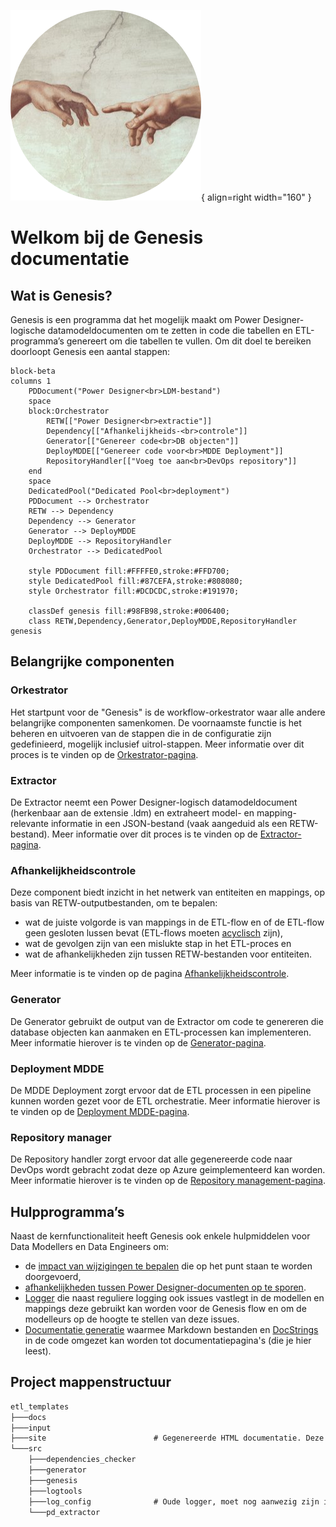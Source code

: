 ![Genesis](images/logo.png){ align=right width="160" }

# Welkom bij de Genesis documentatie

## Wat is Genesis?

Genesis is een programma dat het mogelijk maakt om Power Designer-logische datamodeldocumenten om te zetten in code die tabellen en ETL-programma’s genereert om die tabellen te vullen. Om dit doel te bereiken doorloopt Genesis een aantal stappen:

```mermaid
block-beta
columns 1
    PDDocument("Power Designer<br>LDM-bestand")
    space
    block:Orchestrator
        RETW[["Power Designer<br>extractie"]]
        Dependency[["Afhankelijkheids-<br>controle"]]
        Generator[["Genereer code<br>DB objecten"]]
        DeployMDDE[["Genereer code voor<br>MDDE Deployment"]]
        RepositoryHandler[["Voeg toe aan<br>DevOps repository"]]
    end
    space
    DedicatedPool("Dedicated Pool<br>deployment")
    PDDocument --> Orchestrator
    RETW --> Dependency
    Dependency --> Generator
    Generator --> DeployMDDE
    DeployMDDE --> RepositoryHandler
    Orchestrator --> DedicatedPool

    style PDDocument fill:#FFFFE0,stroke:#FFD700;
    style DedicatedPool fill:#87CEFA,stroke:#808080;
    style Orchestrator fill:#DCDCDC,stroke:#191970;

    classDef genesis fill:#98FB98,stroke:#006400;
    class RETW,Dependency,Generator,DeployMDDE,RepositoryHandler genesis
```

## Belangrijke componenten

### Orkestrator

Het startpunt voor de "Genesis" is de workflow-orkestrator waar alle andere belangrijke componenten samenkomen. De voornaamste functie is het beheren en uitvoeren van de stappen die in de configuratie zijn gedefinieerd, mogelijk inclusief uitrol-stappen. Meer informatie over dit proces is te vinden op de [Orkestrator-pagina](Orkestrator.md).

### Extractor

De Extractor neemt een Power Designer-logisch datamodeldocument (herkenbaar aan de extensie .ldm) en extraheert model- en mapping-relevante informatie in een JSON-bestand (vaak aangeduid als een RETW-bestand). Meer informatie over dit proces is te vinden op de [Extractor-pagina](Extractor.md).

### Afhankelijkheidscontrole

Deze component biedt inzicht in het netwerk van entiteiten en mappings, op basis van RETW-outputbestanden, om te bepalen:

* wat de juiste volgorde is van mappings in de ETL-flow en of de ETL-flow geen gesloten lussen bevat (ETL-flows moeten [acyclisch](https://nl.wikipedia.org/wiki/Gerichte_acyclische_graaf) zijn),
* wat de gevolgen zijn van een mislukte stap in het ETL-proces en
* wat de afhankelijkheden zijn tussen RETW-bestanden voor entiteiten.

Meer informatie is te vinden op de pagina [Afhankelijkheidscontrole](Dependency_checker.md).

### Generator

De Generator gebruikt de output van de Extractor om code te genereren die database objecten kan aanmaken en ETL-processen kan implementeren. Meer informatie hierover is te vinden op de [Generator-pagina](Generator.md).

### Deployment MDDE

De MDDE Deployment zorgt ervoor dat de ETL processen in een pipeline kunnen worden gezet voor de ETL orchestratie. Meer informatie hierover is te vinden op de [Deployment MDDE-pagina](Deploy_MDDE.md).

### Repository manager

De Repository handler zorgt ervoor dat alle gegenereerde code naar DevOps wordt gebracht zodat deze op Azure geimplementeerd kan worden. Meer informatie hierover is te vinden op de [Repository management-pagina](Repository_Manager.md).

## Hulpprogramma’s

Naast de kernfunctionaliteit heeft Genesis ook enkele hulpmiddelen voor Data Modellers en Data Engineers om:

* de [impact van wijzigingen te bepalen](Dependency_checker.md) die op het punt staan te worden doorgevoerd,
* [afhankelijkheden tussen Power Designer-documenten op te sporen](Dependency_checker.md).
* [Logger](Logtools.md) die naast reguliere logging ook issues vastlegt in de modellen en mappings deze gebruikt kan worden voor de Genesis flow en om de modelleurs op de hoogte te stellen van deze issues.
* [Documentatie generatie](Documentation_Creation.md) waarmee Markdown bestanden en [DocStrings](https://en.wikipedia.org/wiki/Docstring) in de code omgezet kan worden tot documentatiepagina's (die je hier leest).

## Project mappenstructuur

```md
etl_templates
├───docs
├───input
├───site                        # Gegenereerde HTML documentatie. Deze directory is niet aanwezig in het repository maar wordt aangemaakt
└───src
    ├───dependencies_checker
    ├───generator
    ├───genesis
    ├───logtools
    ├───log_config              # Oude logger, moet nog aanwezig zijn indien code nod gebruik maakt van de oude
    └───pd_extractor
```
